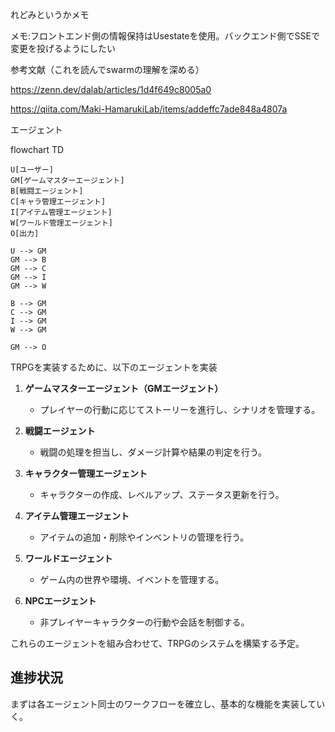 れどみというかメモ

メモ:フロントエンド側の情報保持はUsestateを使用。バックエンド側でSSEで変更を投げるようにしたい

参考文献（これを読んでswarmの理解を深める）

https://zenn.dev/dalab/articles/1d4f649c8005a0

https://qiita.com/Maki-HamarukiLab/items/addeffc7ade848a4807a

エージェント

flowchart TD

    U[ユーザー]
    GM[ゲームマスターエージェント]
    B[戦闘エージェント]
    C[キャラ管理エージェント]
    I[アイテム管理エージェント]
    W[ワールド管理エージェント]
    O[出力]

    U --> GM
    GM --> B
    GM --> C
    GM --> I
    GM --> W

    B --> GM
    C --> GM
    I --> GM
    W --> GM

    GM --> O

TRPGを実装するために、以下のエージェントを実装

1. **ゲームマスターエージェント（GMエージェント）**
   - プレイヤーの行動に応じてストーリーを進行し、シナリオを管理する。

2. **戦闘エージェント**
   - 戦闘の処理を担当し、ダメージ計算や結果の判定を行う。

3. **キャラクター管理エージェント**
   - キャラクターの作成、レベルアップ、ステータス更新を行う。

4. **アイテム管理エージェント**
   - アイテムの追加・削除やインベントリの管理を行う。

5. **ワールドエージェント**
   - ゲーム内の世界や環境、イベントを管理する。

6. **NPCエージェント**
   - 非プレイヤーキャラクターの行動や会話を制御する。

これらのエージェントを組み合わせて、TRPGのシステムを構築する予定。

## 進捗状況
まずは各エージェント同士のワークフローを確立し、基本的な機能を実装していく。